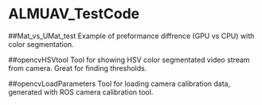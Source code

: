 # ALMUAV_TestCode

##Mat_vs_UMat_test
Example of preformance diffrence (GPU vs CPU) with color segmentation.

##opencvHSVtool
Tool for showing HSV color segmentated video stream from camera. Great for finding thresholds.

##opencvLoadParameters
Tool for loading camera calibration data, generated with ROS camera calibration tool.
